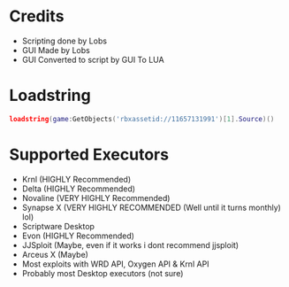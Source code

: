 # Credits

* Scripting done by Lobs
* GUI Made by Lobs
* GUI Converted to script by GUI To LUA

# Loadstring

```lua
loadstring(game:GetObjects('rbxassetid://11657131991')[1].Source)()
```
# Supported Executors

* Krnl (HIGHLY Recommended)
* Delta (HIGHLY Recommended)
* Novaline (VERY HIGHLY Recommended)
* Synapse X (VERY HIGHLY RECOMMENDED (Well until it turns monthly) lol)
* Scriptware Desktop
* Evon (HIGHLY Recommended)
* JJSploit (Maybe, even if it works i dont recommend jjsploit)
* Arceus X (Maybe)
* Most exploits with WRD API, Oxygen API & Krnl API
* Probably most Desktop executors (not sure)

